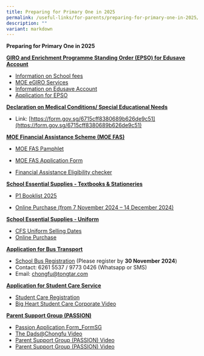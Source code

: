 ```yaml
---
title: Preparing for Primary One in 2025
permalink: /useful-links/for-parents/preparing-for-primary-one-in-2025/
description: ""
variant: markdown
---
```

**Preparing for Primary One in 2025**

<strong><u>GIRO and Enrichment Programme Standing Order (EPSO) for Edusave Account</u></strong>

*   [Information on School fees](https://www.moe.gov.sg/financial-matters/fees?toggle-id=giro)
*   [MOE eGIRO Services](https://www.moe.gov.sg/financial-matters/fees/egiro)
*   [Information on Edusave Account](https://www.moe.gov.sg/financial-matters/edusave-account/usage-of-edusave-funds?toggle-id=moe-funded-schools)
*   [Application for EPSO](https://form.gov.sg/5be24a1bb3f842000fdc4e59)

**<u>Declaration on Medical Conditions/ Special Educational Needs</u>**
*  Link: [https://form.gov.sg/6715cff8380689b626de9c51](https://form.gov.sg/6715cff8380689b626de9c51)


**<u>MOE Financial Assistance Scheme (MOE FAS)</u>**

* [MOE FAS Pamphlet](/files/MOE_FAS_Pamphlet.pdf)

* [MOE FAS Application Form](https://go.gov.sg/moe-efas)

* [Financial Assistance Eligibility checker ](https://www.moe.gov.sg/financial-matters/financial-assistance)



**<u>School Essential Supplies - Textbooks &amp; Stationeries</u>**

* [P1 Booklist 2025](/files/Booklist.pdf)

* [Online Purchase (from 7 November 2024 – 14 December 2024)](https://www.pacificbookstores.com/public/)

**<u>School Essential Supplies - Uniform</u>**
* [CFS Uniform Selling Dates](/files/Uniform_Sale_Dates.pdf)
* [Online Purchase](https://www.euniforms.com.sg/shop/product-category/primary-schools/cfps/)

**<u>Application for Bus Transport</u>**
*   [School Bus Registration](https://www.tongtar.com) (Please register by **30 November 2024**)
*   Contact: 6261 5537 / 9773 0426 (Whatsapp or SMS)
*   Email: chongfu@tongtar.com

**<u>Application for Student Care Service</u>**
*  [Student Care Registration](/files/Student_Care.pdf)
*  [Big Heart Student Care Corporate Video](https://youtu.be/SyIR_kgAnks)

**<u>Parent Support Group (PASSION)</u>**

*   [Passion Application Form_FormSG](https://go.gov.sg/rt226d)
*   [The Dads@Chongfu Video](http://shorturl.at/cwF14)
*   [Parent Support Group (PASSION) Video](https://tinyurl.com/y6rhd9vy)
*   [Parent Support Group (PASSION) Video](https://docs.google.com/presentation/d/1hdvJl9P6dgDcuHfrcN9svXn-3K1DSgCdhW7rPROdaQc/edit?usp=sharing)